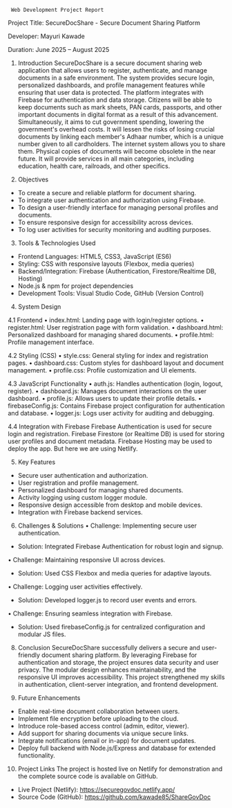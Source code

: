      Web Development Project Report
Project Title: SecureDocShare - Secure Document Sharing Platform

Developer: Mayuri Kawade

Duration: June 2025 – August 2025


1. Introduction
SecureDocShare is a secure document sharing web application that allows users to register, authenticate, and manage documents in a safe environment. The system provides secure login, personalized dashboards, and profile management features while ensuring that user data is protected. The platform integrates with Firebase for authentication and data storage.
Citizens will be able to keep documents such as mark sheets, PAN cards, passports, and other important documents in digital format as a result of this advancement. Simultaneously, it aims to cut government spending, lowering the government's overhead costs. It will lessen the risks of losing crucial documents by linking each member's Adhaar number, which is a unique number given to all cardholders. The internet system allows you to share them. Physical copies of documents will become obsolete in the near future. It will provide services in all main categories, including education, health care, railroads, and other specifics.


2. Objectives
* To create a secure and reliable platform for document sharing.
* To integrate user authentication and authorization using Firebase.
* To design a user-friendly interface for managing personal profiles and documents.
* To ensure responsive design for accessibility across devices.
* To log user activities for security monitoring and auditing purposes.


3. Tools & Technologies Used
* Frontend Languages: HTML5, CSS3, JavaScript (ES6)
* Styling: CSS with responsive layouts (Flexbox, media queries)
* Backend/Integration: Firebase (Authentication, Firestore/Realtime DB, Hosting)
* Node.js & npm for project dependencies
* Development Tools: Visual Studio Code, GitHub (Version Control)


4. System Design

4.1 Frontend
• index.html: Landing page with login/register options.
• register.html: User registration page with form validation.
• dashboard.html: Personalized dashboard for managing shared documents.
• profile.html: Profile management interface.

4.2 Styling (CSS)
• style.css: General styling for index and registration pages.
• dashboard.css: Custom styles for dashboard layout and document management.
• profile.css: Profile customization and UI elements.

4.3 JavaScript Functionality
• auth.js: Handles authentication (login, logout, register).
• dashboard.js: Manages document interactions on the user dashboard.
• profile.js: Allows users to update their profile details.
• firebaseConfig.js: Contains Firebase project configuration for authentication and database.
• logger.js: Logs user activity for auditing and debugging.

4.4 Integration with Firebase
Firebase Authentication is used for secure login and registration. Firebase Firestore (or Realtime DB) is used for storing user profiles and document metadata. Firebase Hosting may be used to deploy the app. But here we are using Netlify. 


5. Key Features
* Secure user authentication and authorization.
* User registration and profile management.
* Personalized dashboard for managing shared documents.
* Activity logging using custom logger module.
* Responsive design accessible from desktop and mobile devices.
* Integration with Firebase backend services.


6. Challenges & Solutions
• Challenge: Implementing secure user authentication.
  - Solution: Integrated Firebase Authentication for robust login and signup.

• Challenge: Maintaining responsive UI across devices.
  - Solution: Used CSS Flexbox and media queries for adaptive layouts.

• Challenge: Logging user activities effectively.
  - Solution: Developed logger.js to record user events and errors.

• Challenge: Ensuring seamless integration with Firebase.
  - Solution: Used firebaseConfig.js for centralized configuration and modular JS files.


8. Conclusion
SecureDocShare successfully delivers a secure and user-friendly document sharing platform. By leveraging Firebase for authentication and storage, the project ensures data security and user privacy. The modular design enhances maintainability, and the responsive UI improves accessibility. This project strengthened my skills in authentication, client-server integration, and frontend development.


9. Future Enhancements
* Enable real-time document collaboration between users.
* Implement file encryption before uploading to the cloud.
* Introduce role-based access control (admin, editor, viewer).
* Add support for sharing documents via unique secure links.
* Integrate notifications (email or in-app) for document updates.
* Deploy full backend with Node.js/Express and database for extended functionality.


10. Project Links
The project is hosted live on Netlify for demonstration and the complete source code is available on GitHub.
* Live Project (Netlify): https://securegovdoc.netlify.app/ 
* Source Code (GitHub): https://github.com/kawade85/ShareGovDoc 


